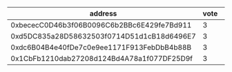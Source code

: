 address|vote|timestamp|signature
---|---|---|---
0xbececC0D46b3f06B0096C6b2BBc6E429fe7Bd911|3|1612876301|0x05234014a0faeae138a9abc56b3004e7f37162863da4bef065775f88b1d3590f197b64758e186c8924644ce379a62a6c02aaf2d8c4bdbc7efeb247ca36faed6e1c
0xd5DC835a28D58632503f0714D51d1cB18d6496E7|3|1612876702|0x062c0e9c3af5e0ca39d08fa12aefbc55681c6cc36665260907be8d3809de50671ac46e5dff18775b76494edba2dff40ec2027faa60f7e5156b9b99caa99445a11b
0xdc6B04B4e40fDe7c0e9ee1171F913FebDbB4b88B|3|1612878410|0x521bcabab4867cb80d9e571864351a8a5f7801be1ffeac358e8b42d008c748e02a6f053f4a74f486b2e5694b02c67a3df9d1a62d9e3eb76074571ad9e7d0bf6a1c
0x1CbFb1210dab27208d124Bd4A78a1f077DF25D9f|3|1612879733|0x48f5789af120c01982c29a8922aa5aba750e233494c72e6d5eb1f09b30a13b9628e303a76ae8d71e32bcae448d6b361ab0aef2b20762927e5f29d2d985292e791c